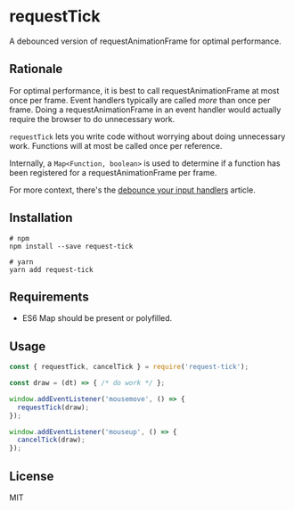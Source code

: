 # requestTick

A debounced version of requestAnimationFrame for optimal performance.

## Rationale

For optimal performance, it is best to call requestAnimationFrame at most once per frame. Event handlers typically are called *more* than once per frame. Doing a requestAnimationFrame in an event handler would actually require the browser to do unnecessary work.

`requestTick` lets you write code without worrying about doing unnecessary work. Functions will at most be called once per reference.

Internally, a `Map<Function, boolean>` is used to determine if a function has been registered for a requestAnimationFrame per frame.

For more context, there's the [debounce your input handlers][1] article.

[1]: https://developers.google.com/web/fundamentals/performance/rendering/debounce-your-input-handlers

## Installation

```
# npm
npm install --save request-tick

# yarn
yarn add request-tick
```

## Requirements

- ES6 Map should be present or polyfilled.

## Usage

```js
const { requestTick, cancelTick } = require('request-tick');

const draw = (dt) => { /* do work */ };

window.addEventListener('mousemove', () => {
  requestTick(draw);
});

window.addEventListener('mouseup', () => {
  cancelTick(draw);
});
```

## License

MIT
